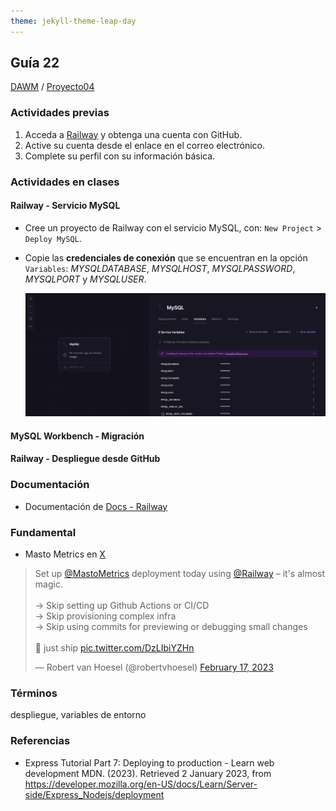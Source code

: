 ```yaml
---
theme: jekyll-theme-leap-day
---
```


## Guía 22

[DAWM](/DAWM/) / [Proyecto04](/DAWM/proyectos/2024/proyecto04)

<style type="text/css" media="screen">
  details {
    margin: 5% 0%;
    padding: 2%;
    border: dashed 2px black;
    border-radius: 11px;
    box-shadow: 5px 5px 15px rgba(0, 0, 0, 0.3);
  }

  details div {
    color: lightseagreen;
    font-weight: bold;
    cursor: pointer;
    text-align: center;
  }

  img.description {
    width: 50%;
    text-align: center;
    margin: 0 25%;
  }
</style>

### Actividades previas

1. Acceda a [Railway](https://railway.app/) y obtenga una cuenta con GitHub.
2. Active su cuenta desde el enlace en el correo electrónico.
3. Complete su perfil con su información básica.

### Actividades en clases

#### Railway - Servicio MySQL

* Cree un proyecto de Railway con el servicio MySQL, con: `New Project` > `Deploy MySQL`.
* Copie las **credenciales de conexión** que se encuentran en la opción `Variables`: 
    _MYSQLDATABASE_, _MYSQLHOST_, _MYSQLPASSWORD_, _MYSQLPORT_ y _MYSQLUSER_.

   <div align="center">
    <img src="imagenes/railway_credentials.jpg">
   </div>

#### MySQL Workbench - Migración

#### Railway - Despliegue desde GitHub

### Documentación

* Documentación de [Docs - Railway](https://docs.railway.app/)

### Fundamental

* Masto Metrics en [X](https://twitter.com/robertvhoesel/status/1626646457980751883)

<blockquote class="twitter-tweet" data-media-max-width="560"><p lang="en" dir="ltr">Set up <a href="https://twitter.com/MastoMetrics?ref_src=twsrc%5Etfw">@MastoMetrics</a> deployment today using <a href="https://twitter.com/Railway?ref_src=twsrc%5Etfw">@Railway</a> – it&#39;s almost magic. <br><br>→ Skip setting up Github Actions or CI/CD<br>→ Skip provisioning complex infra<br>→ Skip using commits for previewing or debugging small changes<br><br>🚅 just ship <a href="https://t.co/DzLIbiYZHn">pic.twitter.com/DzLIbiYZHn</a></p>&mdash; Robert van Hoesel (@robertvhoesel) <a href="https://twitter.com/robertvhoesel/status/1626646457980751883?ref_src=twsrc%5Etfw">February 17, 2023</a></blockquote> <script async src="https://platform.twitter.com/widgets.js" charset="utf-8"></script>

### Términos

despliegue, variables de entorno

### Referencias

* Express Tutorial Part 7: Deploying to production - Learn web development MDN. (2023). Retrieved 2 January 2023, from https://developer.mozilla.org/en-US/docs/Learn/Server-side/Express_Nodejs/deployment
